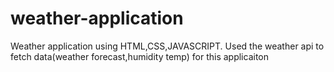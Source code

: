 # weather-application
Weather application using HTML,CSS,JAVASCRIPT. Used the weather api to fetch data(weather forecast,humidity temp) for this applicaiton
